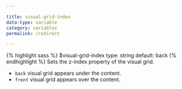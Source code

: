 ```yaml
---

title: visual-grid-index
data-type: variable
category: variables
permalink: /redirect

---
```


{% highlight sass %}
$visual-grid-index
  type: string
  default: back
{% endhighlight %}
Sets the z-index property of the visual grid.

  - `back` visual grid appears under the content.
  - `front` visual grid appears over the content.
